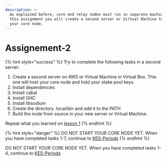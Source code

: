 ```yaml
---
description: >-
  As explained before, core and relay nodes must run in separate machines. In
  this assignment you will create a second server or Virtual Machine to host
  your core node.
---
```


# Assignement-2

{% hint style="success" %}
Try to complete the following tasks in a second server:

1. Create a second server on AWS or Virtual Machine in Virtual Box. This one will host your core node and hold your stake pool keys.
2. Install dependencies
3. Install cabal 
4. Install GHC 
5. Install libsodium 
6. Create the directory .local/bin and add it to the PATH 
7. Build the node from source in your new server or Virtual Machine. 

Repeat what you learned on [lesson 1](../getting-started/install-node.md) 
{% endhint %}

{% hint style="danger" %}
DO NOT START YOUR CORE NODE YET. When you have completed tasks 1-7, continue to [KES-Periods](kes_period.md)
{% endhint %}



DO NOT START YOUR CORE NODE YET. When you have completed tasks 1-4, continue to [KES-Periods](kes_period.md)

